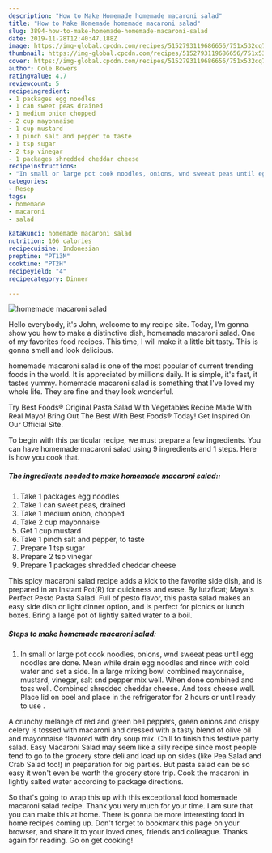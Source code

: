 ```yaml
---
description: "How to Make Homemade homemade macaroni salad"
title: "How to Make Homemade homemade macaroni salad"
slug: 3894-how-to-make-homemade-homemade-macaroni-salad
date: 2019-11-28T12:40:47.188Z
image: https://img-global.cpcdn.com/recipes/5152793119686656/751x532cq70/homemade-macaroni-salad-recipe-main-photo.jpg
thumbnail: https://img-global.cpcdn.com/recipes/5152793119686656/751x532cq70/homemade-macaroni-salad-recipe-main-photo.jpg
cover: https://img-global.cpcdn.com/recipes/5152793119686656/751x532cq70/homemade-macaroni-salad-recipe-main-photo.jpg
author: Cole Bowers
ratingvalue: 4.7
reviewcount: 5
recipeingredient:
- 1 packages egg noodles
- 1 can sweet peas drained
- 1 medium onion chopped
- 2 cup mayonnaise
- 1 cup mustard
- 1 pinch salt and pepper to taste
- 1 tsp sugar
- 2 tsp vinegar
- 1 packages shredded cheddar cheese
recipeinstructions:
- "In small or large pot cook noodles, onions, wnd sweeat peas until egg noodles are done. Mean while drain egg noodles and rince with cold water and set a side.  In a large mixing bowl combined mayonnaise,  mustard, vinegar,  salt snd pepper mix well. When done combined and toss well. Combined shredded cheddar cheese.  And toss cheese well. Place lid on boel and place in the refrigerator for 2 hours or until ready to use ."
categories:
- Resep
tags:
- homemade
- macaroni
- salad

katakunci: homemade macaroni salad
nutrition: 106 calories
recipecuisine: Indonesian
preptime: "PT13M"
cooktime: "PT2H"
recipeyield: "4"
recipecategory: Dinner

---
```



![homemade macaroni salad](https://img-global.cpcdn.com/recipes/5152793119686656/751x532cq70/homemade-macaroni-salad-recipe-main-photo.jpg)

Hello everybody, it's John, welcome to my recipe site. Today, I'm gonna show you how to make a distinctive dish, homemade macaroni salad. One of my favorites food recipes. This time, I will make it a little bit tasty. This is gonna smell and look delicious.

homemade macaroni salad is one of the most popular of current trending foods in the world. It is appreciated by millions daily. It is simple, it's fast, it tastes yummy. homemade macaroni salad is something that I've loved my whole life. They are fine and they look wonderful.

Try Best Foods® Original Pasta Salad With Vegetables Recipe Made With Real Mayo! Bring Out The Best With Best Foods® Today! Get Inspired On Our Official Site.


To begin with this particular recipe, we must prepare a few ingredients. You can have homemade macaroni salad using 9 ingredients and 1 steps. Here is how you cook that.

##### The ingredients needed to make homemade macaroni salad::

1. Take 1 packages egg noodles
1. Take 1 can sweet peas, drained
1. Take 1 medium onion, chopped
1. Take 2 cup mayonnaise
1. Get 1 cup mustard
1. Take 1 pinch salt and pepper, to taste
1. Prepare 1 tsp sugar
1. Prepare 2 tsp vinegar
1. Prepare 1 packages shredded cheddar cheese


This spicy macaroni salad recipe adds a kick to the favorite side dish, and is prepared in an Instant Pot(R) for quickness and ease. By lutzflcat; Maya&#39;s Perfect Pesto Pasta Salad. Full of pesto flavor, this pasta salad makes an easy side dish or light dinner option, and is perfect for picnics or lunch boxes. Bring a large pot of lightly salted water to a boil. 

##### Steps to make homemade macaroni salad:

1. In small or large pot cook noodles, onions, wnd sweeat peas until egg noodles are done. Mean while drain egg noodles and rince with cold water and set a side.  In a large mixing bowl combined mayonnaise,  mustard, vinegar,  salt snd pepper mix well. When done combined and toss well. Combined shredded cheddar cheese.  And toss cheese well. Place lid on boel and place in the refrigerator for 2 hours or until ready to use .


A crunchy melange of red and green bell peppers, green onions and crispy celery is tossed with macaroni and dressed with a tasty blend of olive oil and mayonnaise flavored with dry soup mix. Chill to finish this festive party salad. Easy Macaroni Salad may seem like a silly recipe since most people tend to go to the grocery store deli and load up on sides (like Pea Salad and Crab Salad too!) in preparation for big parties. But pasta salad can be so easy it won&#39;t even be worth the grocery store trip. Cook the macaroni in lightly salted water according to package directions. 

So that's going to wrap this up with this exceptional food homemade macaroni salad recipe. Thank you very much for your time. I am sure that you can make this at home. There is gonna be more interesting food in home recipes coming up. Don't forget to bookmark this page on your browser, and share it to your loved ones, friends and colleague. Thanks again for reading. Go on get cooking!
